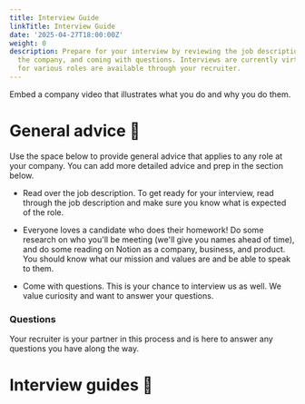 ```yaml
---
title: Interview Guide
linkTitle: Interview Guide
date: '2025-04-27T18:00:00Z'
weight: 0
description: Prepare for your interview by reviewing the job description, researching
  the company, and coming with questions. Interviews are currently virtual, and resources
  for various roles are available through your recruiter.
---
```



<!-- Unsupported block type: callout -->



Embed a company video that illustrates what you do and why you do them.

<!-- Unsupported block type: video -->

<!-- Unsupported block type: column_list -->

# General advice 📕

Use the space below to provide general advice that applies to any role at your company. You can add more detailed advice and prep in the section below.

- Read over the job description. To get ready for your interview, read through the job description and make sure you know what is expected of the role.

- Everyone loves a candidate who does their homework! Do some research on who you'll be meeting (we'll give you names ahead of time), and do some reading on Notion as a company, business, and product. You should know what our mission and values are and be able to speak to them.

- Come with questions. This is your chance to interview us as well. We value curiosity and want to answer your questions.



<!-- Unsupported block type: callout -->

<!-- Unsupported block type: column_list -->

### Questions

<!-- Unsupported block type: divider -->

Your recruiter is your partner in this process and is here to answer any questions you have along the way.

<!-- Unsupported block type: toggle -->

<!-- Unsupported block type: toggle -->

# Interview guides 📖

<!-- Unsupported block type: column_list -->



<!-- Unsupported block type: callout -->
